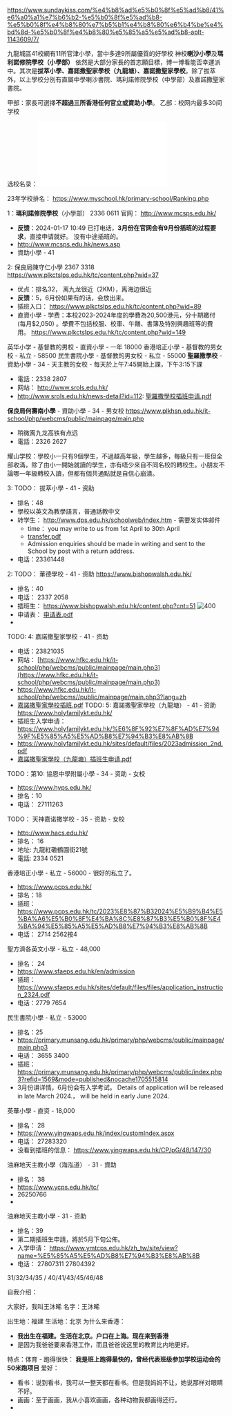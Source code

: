 https://www.sundaykiss.com/%e4%b8%ad%e5%b0%8f%e5%ad%b8/41%e6%a0%a1%e7%b6%b2-%e5%b0%8f%e5%ad%b8-%e5%b0%8f%e4%b8%80%e7%b5%b1%e4%b8%80%e6%b4%be%e4%bd%8d-%e5%b0%8f%e4%b8%80%e5%85%a5%e5%ad%b8-aplt-1143609/7/

九龍城區41校網有11所官津小學，當中多達9所屬優質的好學校
神校**喇沙小學**及**瑪利諾修院學校（小學部）** 依然是大部分家長的首志願目標，博一博看能否幸運派中。其次是**拔萃小學、嘉諾撒聖家學校（九龍塘）、嘉諾撒聖家學校**。除了拔萃外，以上學校分別有直屬中學喇沙書院、瑪利諾修院學校（中學部）及嘉諾撒聖家書院。

甲部：家長可選擇**不超過三所香港任何官立或資助小學**。
乙部：校网内最多30间学校

选校名录：![](note/files/选校名录.pdf)

23年学校排名： https://www.myschool.hk/primary-school/Ranking.php


1：**瑪利諾修院學校**（小學部） 2336 0611   官网： http://www.mcsps.edu.hk/ 
- **反馈**：2024-01-17 10:49 已打电话，**3月份在官网会有9月份插班的过程要求**，直接申请就好。 没有中途插班的。
- http://www.mcsps.edu.hk/news.asp
- 資助小學 - 41

2: 保良局陳守仁小學  2367 3318 https://www.plkctslps.edu.hk/tc/content.php?wid=37
- 优点：排名32， 离九龙很近（2KM），离海边很近
- **反馈**：5，6月份如果有的话，会放出来。
- 插班入口： https://www.plkctslps.edu.hk/tc/content.php?wid=89
- 直資小學 - 学费：本校2023-2024年度的學費為20,500港元，分十期繳付 (每月$2,050) 。學費不包括校服、校車、午饍、書簿及特別興趣班等的費用。  https://www.plkctslps.edu.hk/tc/content.php?wid=149

英华小学 - 基督教的男校 - 直資小學 - 一年 18000
香港培正小學 - 基督教的男女校 - 私立 - 58500
民生書院小學 - 基督教的男女校 - 私立 - 55000
**聖羅撒學校** - 資助小學 - 34 - 天主教的女校  - 每天於上午7:45開始上課，下午3:15下課
- 電話：2338 2807
- 网站： http://www.srols.edu.hk/  
- http://www.srols.edu.hk/news-detail?id=112: [聖羅撒學校插班申请.pdf](note/files/圣罗萨插班申请.pdf)

**保良局何壽南小學** - 資助小學 - 34 - 男女校 https://www.plkhsn.edu.hk/it-school/php/webcms/public/mainpage/main.php
- 稍微离九龙高铁有点远
- 電話：2326 2627

耀山学校：學校小一只有9個學生，不過越高年級，學生越多，每級只有一班但全部收滿，除了由小一開始就讀的學生，亦有唔少來自不同名校的轉校生。小朋友不論哪一年級轉校入讀，但都有個共通點就是自信心崩潰。



3: TODO： 拔萃小學 - 41 - 资助
- 排名：48
- 學校以英文為教學語言，普通話教中文
- 转学生： http://www.dps.edu.hk/schoolweb/index.htm  - 需要发实体邮件
	- time： you may write to us from 1st April to 30th April
	- [transfer.pdf](note/files/Transfer_Student_Application_July.pdf)
	- Admission enquiries should be made in writing and sent to the School by post with a return address.
- 电话：23361448

 

2: TODO： 華德學校 - 41 - 资助 https://www.bishopwalsh.edu.hk/
- 排名：40
- 电话： 2337 2058
- 插班生： https://www.bishopwalsh.edu.hk/content.php?cnt=51 
![400](note/files/Pasted%20image%2020240118004135.png)
- 申请表： [申请表.pdf](note/files/华德学校申请表%201.pdf)
- 

TODO: 4:   嘉諾撒聖家學校 - 41 - 资助
- 电话：23821035  
- 网站： [https://www.hfkc.edu.hk/it-school/php/webcms/public/mainpage/main.php3](https://www.hfkc.edu.hk/it-school/php/webcms/public/mainpage/main.php3)
- https://www.hfkc.edu.hk/it-school/php/webcms//public/mainpage/main.php3?lang=zh
- [嘉諾撒聖家學校插班.pdf](note/files/插班.pdf)
TODO: 5:   嘉諾撒聖家學校（九龍塘） - 41 - 资助  https://www.holyfamilykt.edu.hk/
- 插班生入学申请： https://www.holyfamilykt.edu.hk/%E6%8F%92%E7%8F%AD%E7%94%9F%E5%85%A5%E5%AD%B8%E7%94%B3%E8%AB%8B
- https://www.holyfamilykt.edu.hk/sites/default/files/2023admission_2nd.pdf
- [嘉諾撒聖家學校（九龍塘）插班生申请.pdf](note/files/嘉諾撒聖家學校（九龍塘）插班生申请.pdf)


TODO：第10: 協恩中學附屬小學 - 34 - 资助 - 女校
- https://www.hyps.edu.hk/
- 排名：10
- 电话： 27111263

TODO： 天神嘉诺撒学校 - 35 - 资助 - 女校
- http://www.hacs.edu.hk/
- 排名： 16
- 地址: 九龍紅磡鶴園街21號  
- 電話: 2334 0521


香港培正小學 - 私立 - 56000 - 很好的私立了。
- https://www.pcps.edu.hk/
- 排名：18
- 插班： https://www.pcps.edu.hk/tc/2023%E8%87%B32024%E5%B9%B4%E5%BA%A6%E5%B0%8F%E4%BA%8C%E8%87%B3%E5%B0%8F%E4%BA%94%E5%85%A5%E5%AD%B8%E7%94%B3%E8%AB%8B
- 电话： 2714 2562按4

聖方濟各英文小學 - 私立 - 48,000
- 排名： 24
- https://www.sfaeps.edu.hk/en/admission
- 插班： https://www.sfaeps.edu.hk/sites/default/files/files/application_instruction_2324.pdf
- 电话：2779 7654


民生書院小學 - 私立 - 53000
- 排名：25
- https://primary.munsang.edu.hk/primary/php/webcms/public/mainpage/main.php3
- 电话： 3655 3400
- 插班： https://primary.munsang.edu.hk/primary/php/webcms/public/index.php3?refid=1569&mode=published&nocache1705515814
- 3月份讲详情，6月份会有入学考试。 Details of application will be released in late March 2024.， will be held in early June 2024.

英華小學 - 直资 - 18,000
- 排名： 28
- https://www.yingwaps.edu.hk/index/customIndex.aspx
- 电话： 27283320
- 没看到插班的信息： https://www.yingwaps.edu.hk/CP/pG/48/147/30




油麻地天主教小學（海泓道） - 31 - 資助
- 排名： 38
- https://www.ycps.edu.hk/tc/
- 26250766
- 

油麻地天主教小學 - 31 - 资助
- 排名：39
- 第二期插班生申請，將於5月下旬公佈。
- 入学申请： https://www.ymtcps.edu.hk/zh_tw/site/view?name=%E5%85%A5%E5%AD%B8%E7%94%B3%E8%AB%8B
- 电话： 27807311   27804392





31/32/34/35  /  40/41/43/45/46/48




自我介绍：

大家好，我叫王沐晞
名字：王沐晞

出生地：福建 
生活地：北京
为什么来香港：
- **我出生在福建。生活在北京。户口在上海。现在来到香港**
- 是因为我爸爸要来香港工作，而且爸爸说这里的教育比内地更好。

特点：体育 - 跑得很快： 
**我是班上跑得最快的，曾经代表班级参加学校运动会的50米跑项目**
爱好：
- 看书：说到看书，我可以一整天都在看书。但是我妈妈不让，她说那样对眼睛不好。
- 画画：至于画画，我从小喜欢画画，各种动物我都画得还行。
- 






